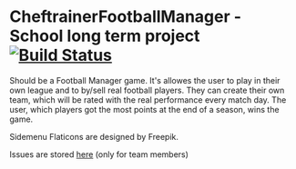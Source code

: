 # CheftrainerFootballManager - School long term project [![Build Status](https://travis-ci.org/GAlexMES/CheftrainerFootballManager.svg?branch=master)](https://travis-ci.org/GAlexMES/CheftrainerFootballManager)
Should be a Football Manager game. It's allowes the user to play in their own league and to by/sell real football players. They can create their own team, which will be rated with the real performance every match day. The user, which players got the most points at the end of a season, wins the game.

Sidemenu Flaticons are designed by Freepik.

Issues are stored [here](http://redmine.gamma-team.de/projects/cheftrainer-football-manager) (only for team members)
